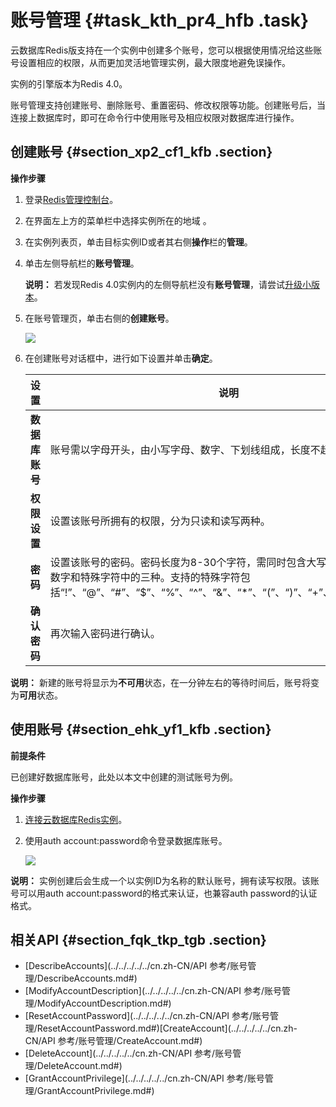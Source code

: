 # 账号管理 {#task_kth_pr4_hfb .task}

云数据库Redis版支持在一个实例中创建多个账号，您可以根据使用情况给这些账号设置相应的权限，从而更加灵活地管理实例，最大限度地避免误操作。

实例的引擎版本为Redis 4.0。

账号管理支持创建账号、删除账号、重置密码、修改权限等功能。创建账号后，当连接上数据库时，即可在命令行中使用账号及相应权限对数据库进行操作。

## 创建账号 {#section_xp2_cf1_kfb .section}

**操作步骤**

1.  登录[Redis管理控制台](https://kvstore.console.aliyun.com/)。
2.  在界面左上方的菜单栏中选择实例所在的地域 。
3.  在实例列表页，单击目标实例ID或者其右侧**操作**栏的**管理**。
4.  单击左侧导航栏的**账号管理**。

    **说明：** 若发现Redis 4.0实例内的左侧导航栏没有**账号管理**，请尝试[升级小版本](cn.zh-CN/用户指南/管理实例/升级小版本.md#)。

5.  在账号管理页，单击右侧的**创建账号**。

    ![](http://static-aliyun-doc.oss-cn-hangzhou.aliyuncs.com/assets/img/22190/155056756913262_zh-CN.png)

6.  在创建账号对话框中，进行如下设置并单击**确定**。

    |设置|说明|
    |--|--|
    |**数据库账号**|账号需以字母开头，由小写字母、数字、下划线组成，长度不超过16个字符。|
    |**权限设置**|设置该账号所拥有的权限，分为只读和读写两种。|
    |**密码**|设置该账号的密码。密码长度为8-30个字符，需同时包含大写字母、小写字母、数字和特殊字符中的三种。支持的特殊字符包括“!”、“@”、“\#”、“$”、“%”、“^”、“&”、“\*”、“\(”、“\)”、“+”、“-”、“=”、“\_”。|
    |**确认密码**|再次输入密码进行确认。|


**说明：** 新建的账号将显示为**不可用**状态，在一分钟左右的等待时间后，账号将变为**可用**状态。

## 使用账号 {#section_ehk_yf1_kfb .section}

**前提条件**

已创建好数据库账号，此处以本文中创建的测试账号为例。

**操作步骤**

1.  [连接云数据库Redis实例](../../../../../cn.zh-CN/快速入门/连接实例/redis-cli连接.md#)。
2.  使用auth account:password命令登录数据库账号。

    ![](http://static-aliyun-doc.oss-cn-hangzhou.aliyuncs.com/assets/img/22190/155056756913270_zh-CN.png)


**说明：** 实例创建后会生成一个以实例ID为名称的默认账号，拥有读写权限。该账号可以用auth account:password的格式来认证，也兼容auth password的认证格式。

## 相关API {#section_fqk_tkp_tgb .section}

-   [DescribeAccounts](../../../../../cn.zh-CN/API 参考/账号管理/DescribeAccounts.md#)
-   [ModifyAccountDescription](../../../../../cn.zh-CN/API 参考/账号管理/ModifyAccountDescription.md#)
-   [ResetAccountPassword](../../../../../cn.zh-CN/API 参考/账号管理/ResetAccountPassword.md#)[CreateAccount](../../../../../cn.zh-CN/API 参考/账号管理/CreateAccount.md#)
-   [DeleteAccount](../../../../../cn.zh-CN/API 参考/账号管理/DeleteAccount.md#)
-   [GrantAccountPrivilege](../../../../../cn.zh-CN/API 参考/账号管理/GrantAccountPrivilege.md#)

